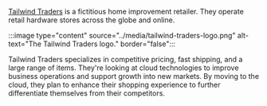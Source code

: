 [Tailwind Traders](https://www.tailwindtraders.com/?azure-portal=true) is a fictitious home improvement retailer. They operate retail hardware stores across the globe and online.

:::image type="content" source="../media/tailwind-traders-logo.png" alt-text="The Tailwind Traders logo." border="false":::

Tailwind Traders specializes in competitive pricing, fast shipping, and a large range of items. They're looking at cloud technologies to improve business operations and support growth into new markets. By moving to the cloud, they plan to enhance their shopping experience to further differentiate themselves from their competitors.
